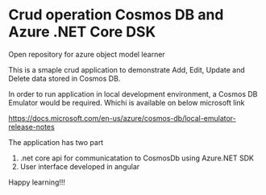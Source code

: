 # Crud operation Cosmos DB and Azure .NET Core DSK
Open repository for azure object model learner

This is a smaple crud application to demonstrate Add, Edit, Update and Delete data stored in Cosmos DB. 

In order to run application in local development environment, a Cosmos DB Emulator would be required. Whichi is available on below microsoft link

https://docs.microsoft.com/en-us/azure/cosmos-db/local-emulator-release-notes

The application has two part
1. .net core api for communicatation to CosmosDb using Azure.NET SDK 
2. User interface developed in angular 

Happy learning!!!
